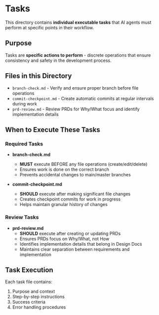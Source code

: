 # Tasks

This directory contains **individual executable tasks** that AI agents must perform at specific points in their workflow.

## Purpose

Tasks are **specific actions to perform** - discrete operations that ensure consistency and safety in the development process.

## Files in this Directory

- `branch-check.md` - Verify and ensure proper branch before file operations
- `commit-checkpoint.md` - Create automatic commits at regular intervals during work
- `prd-review.md` - Review PRDs for Why/What focus and identify implementation details

## When to Execute These Tasks

### Required Tasks

- **branch-check.md**
  - **MUST** execute BEFORE any file operations (create/edit/delete)
  - Ensures work is done on the correct branch
  - Prevents accidental changes to main/master branches

- **commit-checkpoint.md**
  - **SHOULD** execute after making significant file changes
  - Creates checkpoint commits for work in progress
  - Helps maintain granular history of changes

### Review Tasks

- **prd-review.md**
  - **SHOULD** execute after creating or updating PRDs
  - Ensures PRDs focus on Why/What, not How
  - Identifies implementation details that belong in Design Docs
  - Maintains clear separation between requirements and implementation

## Task Execution

Each task file contains:

1. Purpose and context
2. Step-by-step instructions
3. Success criteria
4. Error handling procedures
